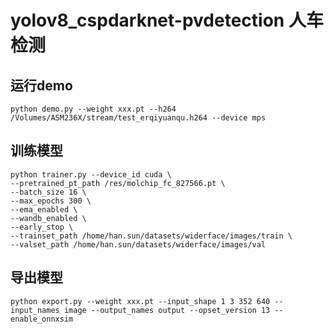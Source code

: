 # yolov8_cspdarknet-pvdetection 人车检测

## 运行demo
```shell
python demo.py --weight xxx.pt --h264 /Volumes/ASM236X/stream/test_erqiyuanqu.h264 --device mps
```

## 训练模型
```shell
python trainer.py --device_id cuda \
--pretrained_pt_path /res/molchip_fc_827566.pt \
--batch_size 16 \
--max_epochs 300 \
--ema_enabled \
--wandb_enabled \
--early_stop \
--trainset_path /home/han.sun/datasets/widerface/images/train \
--valset_path /home/han.sun/datasets/widerface/images/val
```

## 导出模型
```shell
python export.py --weight xxx.pt --input_shape 1 3 352 640 --input_names image --output_names output --opset_version 13 --enable_onnxsim
```
